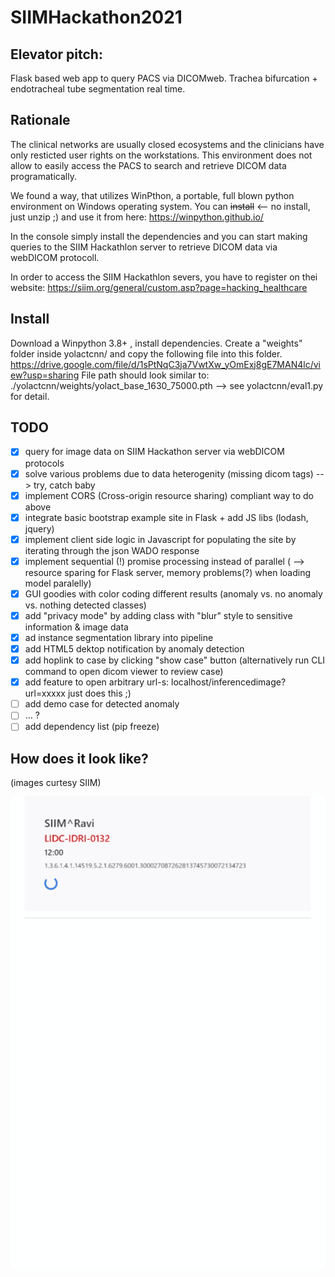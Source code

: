 # SIIMHackathon2021

## Elevator pitch:
Flask based web app to query PACS via DICOMweb. 
Trachea bifurcation + endotracheal tube segmentation real time.

## Rationale
The clinical networks are usually closed ecosystems and the clinicians have only resticted user rights on the workstations. 
This environment does not allow to easily access the PACS to search and retrieve DICOM data programatically.

We found a way, that utilizes WinPthon, a portable, full blown python environment on Windows operating system.
You can ~~install~~ <-- no install, just unzip ;) and use it from here: https://winpython.github.io/

In the console simply install the dependencies and you can start making queries to the SIIM Hackathlon server to retrieve DICOM data via webDICOM protocoll.

In order to access the SIIM Hackathlon severs, you have to register on thei website: https://siim.org/general/custom.asp?page=hacking_healthcare

## Install

Download a Winpython 3.8+ , install dependencies. Create a "weights" folder inside yolactcnn/ and copy the following file into this folder.
https://drive.google.com/file/d/1sPtNqC3ja7VwtXw_yOmExj8gE7MAN4lc/view?usp=sharing
File path should look similar to: ./yolactcnn/weights/yolact_base_1630_75000.pth --> see yolactcnn/eval1.py for detail.


## TODO

- [x] query for image data on SIIM Hackathon server via webDICOM protocols
- [x] solve various problems due to data heterogenity (missing dicom tags) --> try, catch baby 
- [x] implement CORS (Cross-origin resource sharing) compliant way to do above
- [x] integrate basic bootstrap example site in Flask + add JS libs (lodash, jquery)
- [x] implement client side logic in Javascript for populating the site by iterating through the json WADO response
- [x] implement sequential (!) promise processing instead of parallel ( --> resource sparing for Flask server, memory problems(?) when loading model paralelly)
- [x] GUI goodies with color coding different results (anomaly vs. no anomaly vs. nothing detected classes)
- [x] add "privacy mode" by adding class with "blur" style to sensitive information & image data
- [x] ad instance segmentation library into pipeline
- [x] add HTML5 dektop notification by anomaly detection
- [x] add hoplink to case by clicking "show case" button (alternatively run CLI command to open dicom viewer to review case)
- [x] add feature to open arbitrary url-s: localhost/inferencedimage?url=xxxxx  just does this ;)
- [ ] add demo case for detected anomaly
- [ ] ... ?
- [ ] add dependency list (pip freeze)

## How does it look like?
(images curtesy SIIM)

 ![showcase](https://github.com/sandorkonya/SIIMHackathon2021/blob/31acfa10fb2cae9560d216dcc6790f8e59412b1e/showreel.gif)

